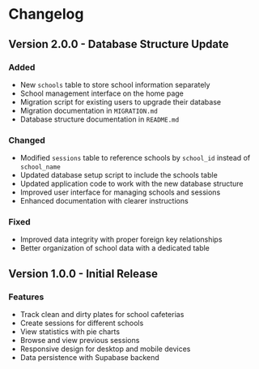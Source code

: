 # Changelog

## Version 2.0.0 - Database Structure Update

### Added
- New `schools` table to store school information separately
- School management interface on the home page
- Migration script for existing users to upgrade their database
- Migration documentation in `MIGRATION.md`
- Database structure documentation in `README.md`

### Changed
- Modified `sessions` table to reference schools by `school_id` instead of `school_name`
- Updated database setup script to include the schools table
- Updated application code to work with the new database structure
- Improved user interface for managing schools and sessions
- Enhanced documentation with clearer instructions

### Fixed
- Improved data integrity with proper foreign key relationships
- Better organization of school data with a dedicated table

## Version 1.0.0 - Initial Release

### Features
- Track clean and dirty plates for school cafeterias
- Create sessions for different schools
- View statistics with pie charts
- Browse and view previous sessions
- Responsive design for desktop and mobile devices
- Data persistence with Supabase backend 